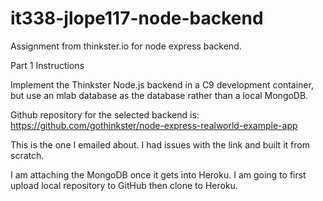 # it338-jlope117-node-backend
Assignment from thinkster.io for node express backend.

Part 1 Instructions
 
Implement the Thinkster Node.js backend in a C9 development container, but use an mlab database as the database rather than a local MongoDB.

Github repository for the selected backend is: https://github.com/gothinkster/node-express-realworld-example-app

This is the one I emailed about. I had issues with the link and built it from scratch.

I am attaching the MongoDB once it gets into Heroku. I am going to first upload local repository to GitHub then clone to Heroku.

